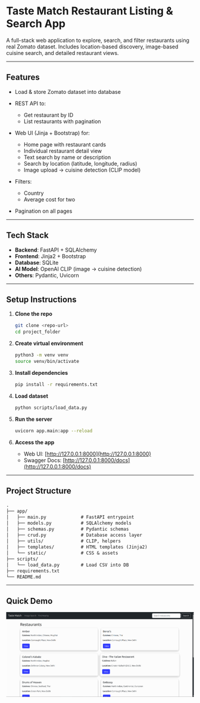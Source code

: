 # Taste Match Restaurant Listing & Search App

A full-stack web application to explore, search, and filter restaurants using real Zomato dataset. Includes location-based discovery, image-based cuisine search, and detailed restaurant views.

---

## Features

* Load & store Zomato dataset into database
* REST API to:

  * Get restaurant by ID
  * List restaurants with pagination
* Web UI (Jinja + Bootstrap) for:

  * Home page with restaurant cards
  * Individual restaurant detail view
  * Text search by name or description
  * Search by location (latitude, longitude, radius)
  * Image upload → cuisine detection (CLIP model)
* Filters:

  * Country
  * Average cost for two
* Pagination on all pages

---

## Tech Stack

* **Backend**: FastAPI + SQLAlchemy
* **Frontend**: Jinja2 + Bootstrap
* **Database**: SQLite 
* **AI Model**: OpenAI CLIP (image → cuisine detection)
* **Others**: Pydantic, Uvicorn

---

## Setup Instructions

1. **Clone the repo**

   ```bash
   git clone <repo-url>
   cd project_folder
   ```

2. **Create virtual environment**

   ```bash
   python3 -m venv venv
   source venv/bin/activate
   ```

3. **Install dependencies**

   ```bash
   pip install -r requirements.txt
   ```

4. **Load dataset**

   ```bash
   python scripts/load_data.py
   ```

5. **Run the server**

   ```bash
   uvicorn app.main:app --reload
   ```

6. **Access the app**

   * Web UI: [http://127.0.0.1:8000](http://127.0.0.1:8000)
   * Swagger Docs: [http://127.0.0.1:8000/docs](http://127.0.0.1:8000/docs)

---

## Project Structure

```
.
├── app/
│   ├── main.py             # FastAPI entrypoint
│   ├── models.py           # SQLAlchemy models
│   ├── schemas.py          # Pydantic schemas
│   ├── crud.py             # Database access layer
│   ├── utils/              # CLIP, helpers
│   ├── templates/          # HTML templates (Jinja2)
│   └── static/             # CSS & assets
├── scripts/
│   └── load_data.py        # Load CSV into DB
├── requirements.txt
└── README.md
```

---

## Quick Demo
![Demo](./assets/demo.gif)